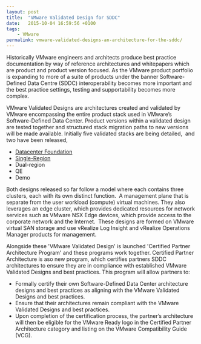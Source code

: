 ```yaml
---
layout: post
title:  "VMware Validated Design for SDDC"
date:   2015-10-04 16:59:56 +0100
tags:
    - VMware
permalink: vmware-validated-designs-an-architecture-for-the-sddc/
---
```

Historically VMware engineers and architects produce best practice documentation by way of reference architectures and whitepapers which are product and product version focused. As the VMware product portfolio is expanding to more of a suite of products under the banner Software-Defined Data Centre (SDDC) interoperability becomes more important and the best practice settings, testing and supportability becomes more complex.

VMware Validated Designs are architectures created and validated by VMware encompassing the entire product stack used in VMware’s Software-Defined Data Center. Product versions within a validated design are tested together and structured stack migration paths to new versions will be made available. Initially five validated stacks are being detailed,  and two have been released,
<ul>
	<li><a href="http://vmware.com/go/v2d-foundation" target="_blank">Datacenter Foundation</a></li>
	<li><a href="http://vmware.com/go/v2d-itac-single" target="_blank">Single-Region</a></li>
	<li>Dual-region</li>
	<li>QE</li>
	<li>Demo</li>
</ul>
Both designs released so far follow a model where each contains three clusters, each with its own distinct function.  A management plane that is separate from the user workload (compute) virtual machines. They also leverages an edge cluster, which provides dedicated resources for network services such as VMware NSX Edge devices, which provide access to the corporate network and the Internet.  These designs are formed on VMware virtual SAN storage and use vRealize Log Insight and vRealize Operations Manager products for management.

Alongside these 'VMware Validated Design' is launched 'Certified Partner Architecture Program' and these programs work together. Certified Partner Architecture is aso new program, which certifies partners SDDC architectures to ensure they are in compliance with established VMware Validated Designs and best practices. This program will allow partners to:
<ul>
	<li>Formally certify their own Software-Defined Data Center architecture designs and best practices as aligning with the VMware Validated Designs and best practices.</li>
	<li>Ensure that their architectures remain compliant with the VMware Validated Designs and best practices.</li>
	<li>Upon completion of the certification process, the partner’s architecture will then be eligible for the VMware Ready logo in the Certified Partner Architecture category and listing on the VMware Compatibility Guide (VCG).</li>
</ul>
